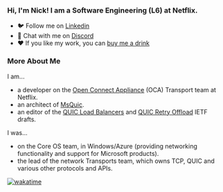 ### Hi, I'm Nick! I am a Software Engineering (L6) at Netflix.

- ️🐦 Follow me on [Linkedin](https://www.linkedin.com/in/nicholas-banks-a3977520/)
- 🙊 Chat with me on [Discord](https://discord.gg/YGAtCwTSsc)
- ❤️ If you like my work, you can [buy me a drink](http://buymeacoff.ee/nickbanks)

### More About Me

I am...

- a developer on the [Open Connect Appliance](https://openconnect.netflix.com/en/appliances/) (OCA) Transport team at Netflix.
- an architect of [MsQuic](https://github.com/microsoft/msquic/).
- an editor of the [QUIC Load Balancers](https://datatracker.ietf.org/doc/html/draft-ietf-quic-load-balancers) and [QUIC Retry Offload](https://datatracker.ietf.org/doc/html/draft-ietf-quic-retry-offload) IETF drafts.

I was...

- on the Core OS team, in Windows/Azure (providing networking functionality and support for Microsoft products).
- the lead of the network Transports team, which owns TCP, QUIC and various other protocols and APIs.

[![wakatime](https://wakatime.com/badge/user/49bec520-92d9-4fb7-9d73-e41af8d9e014.svg)](https://wakatime.com/@49bec520-92d9-4fb7-9d73-e41af8d9e014)
